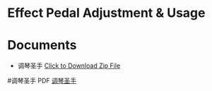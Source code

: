 # Effect Pedal Adjustment & Usage

# Documents
- 调琴圣手
<a href="调琴圣手CD.zip" download>Click to Download Zip File</a>

#调琴圣手 PDF
[调琴圣手](/BassEquipments/BassPedal&Effect/EffectPedalAdjustment&Usage/调琴圣手.pdf)
